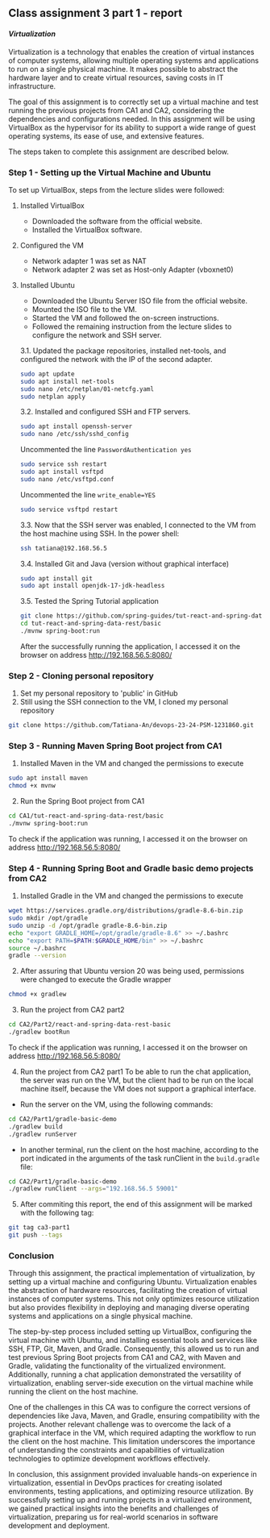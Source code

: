 ## Class assignment 3 part 1 - report
#### *Virtualization*
Virtualization is a technology that enables the creation of virtual instances of computer systems, allowing multiple operating systems and applications to run on a single physical machine. It makes possible to abstract the hardware layer and to create virtual resources, saving costs in IT infrastructure.

The goal of this assignment is to correctly set up a virtual machine and test running the previous projects from CA1 and CA2, considering the dependencies and configurations needed. In this assignment will be using VirtualBox as the hypervisor for its ability to support a wide range of guest operating systems, its ease of use, and extensive features.

The steps taken to complete this assignment are described below.

### Step 1 - Setting up the Virtual Machine and Ubuntu
To set up VirtualBox, steps from the lecture slides were followed:
1. Installed VirtualBox
   - Downloaded the software from the official website.
   - Installed the VirtualBox software.
2. Configured the VM
   - Network adapter 1 was set as NAT
   - Network adapter 2 was set as Host-only Adapter (vboxnet0)
2. Installed Ubuntu
   - Downloaded the Ubuntu Server ISO file from the official website.
   - Mounted the ISO file to the VM.
   - Started the VM and followed the on-screen instructions.
   - Followed the remaining instruction from the lecture slides to configure the network and SSH server.

   3.1. Updated the package repositories, installed net-tools, and configured the network with the IP of the second adapter.
   ```bash
   sudo apt update
   sudo apt install net-tools
   sudo nano /etc/netplan/01-netcfg.yaml
   sudo netplan apply
   ```

   3.2. Installed and configured SSH and FTP servers.
   ```bash
   sudo apt install openssh-server
   sudo nano /etc/ssh/sshd_config
   ```
   Uncommented the line `PasswordAuthentication yes`
   ```bash
   sudo service ssh restart
   sudo apt install vsftpd
   sudo nano /etc/vsftpd.conf
   ```
   Uncommented the line `write_enable=YES`
   ```bash
   sudo service vsftpd restart
   ```
   3.3. Now that the SSH server was enabled, I connected to the VM from the host machine using SSH. In the power shell:
   ```bash
   ssh tatiana@192.168.56.5
   ```
   
   3.4. Installed Git and Java (version without graphical interface)
   ```bash
   sudo apt install git
   sudo apt install openjdk-17-jdk-headless
   ```
   
   3.5. Tested the Spring Tutorial application
   ```bash
   git clone https://github.com/spring-guides/tut-react-and-spring-data-rest
   cd tut-react-and-spring-data-rest/basic
   ./mvnw spring-boot:run
   ```
   After the successfully running the application, I accessed it on the browser on address http://192.168.56.5:8080/

### Step 2 - Cloning personal repository
1. Set my personal repository to 'public' in GitHub
2. Still using the SSH connection to the VM, I cloned my personal repository
```bash
git clone https://github.com/Tatiana-An/devops-23-24-PSM-1231860.git
```

### Step 3 - Running Maven Spring Boot project from CA1
1. Installed Maven in the VM and changed the permissions to execute
```bash
sudo apt install maven
chmod +x mvnw
```

2. Run the Spring Boot project from CA1
```bash
cd CA1/tut-react-and-spring-data-rest/basic
./mvnw spring-boot:run
```
To check if the application was running, I accessed it on the browser on address http://192.168.56.5:8080/

### Step 4 - Running Spring Boot and Gradle basic demo projects from CA2
1. Installed Gradle in the VM and changed the permissions to execute
```bash
wget https://services.gradle.org/distributions/gradle-8.6-bin.zip
sudo mkdir /opt/gradle
sudo unzip -d /opt/gradle gradle-8.6-bin.zip
echo "export GRADLE_HOME=/opt/gradle/gradle-8.6" >> ~/.bashrc
echo "export PATH=$PATH:$GRADLE_HOME/bin" >> ~/.bashrc
source ~/.bashrc
gradle --version
```

2. After assuring that Ubuntu version 20 was being used, permissions were changed to execute the Gradle wrapper
```bash
chmod +x gradlew
```

3. Run the project from CA2 part2

```bash
cd CA2/Part2/react-and-spring-data-rest-basic
./gradlew bootRun
```
To check if the application was running, I accessed it on the browser on address http://192.168.56.5:8080/

4. Run the project from CA2 part1
To be able to run the chat application, the server was run on the VM, but the client had to be run on the local machine itself, because the VM does not support a graphical interface.
- Run the server on the VM, using the following commands:
```bash
cd CA2/Part1/gradle-basic-demo
./gradlew build
./gradlew runServer
```

- In another terminal, run the client on the host machine, according to the port indicated in the arguments of the task runClient in the `build.gradle` file:
```bash
cd CA2/Part1/gradle-basic-demo
./gradlew runClient --args="192.168.56.5 59001"
```

5. After commiting this report, the end of this assignment will be marked with the following tag:
```bash
git tag ca3-part1
git push --tags
```

### **Conclusion**

Through this assignment, the practical implementation of virtualization, by setting up a virtual machine and configuring Ubuntu.
Virtualization enables the abstraction of hardware resources, facilitating the creation of virtual instances of computer systems. This not only optimizes resource utilization but also provides flexibility in deploying and managing diverse operating systems and applications on a single physical machine.

The step-by-step process included setting up VirtualBox, configuring the virtual machine with Ubuntu, and installing essential tools and services like SSH, FTP, Git, Maven, and Gradle. Consequently, this allowed us to run and test previous Spring Boot projects from CA1 and CA2, with Maven and Gradle, validating the functionality of the virtualized environment. Additionally, running a chat application demonstrated the versatility of virtualization, enabling server-side execution on the virtual machine while running the client on the host machine.

One of the challenges in this CA was to configure the correct versions of dependencies like Java, Maven, and Gradle, ensuring compatibility with the projects. Another relevant challenge was to overcome the lack of a graphical interface in the VM, which required adapting the workflow to run the client on the host machine. This limitation underscores the importance of understanding the constraints and capabilities of virtualization technologies to optimize development workflows effectively.

In conclusion, this assignment provided invaluable hands-on experience in virtualization, essential in DevOps practices for creating isolated environments, testing applications, and optimizing resource utilization. By successfully setting up and running projects in a virtualized environment, we gained practical insights into the benefits and challenges of virtualization, preparing us for real-world scenarios in software development and deployment.